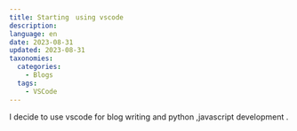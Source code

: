 ```yaml
---
title: Starting　using vscode
description: 
language: en
date: 2023-08-31
updated: 2023-08-31
taxonomies:
  categories:
    - Blogs
  tags:
    - VSCode
---
```

I decide  to use vscode for blog writing and python ,javascript development .  
<!-- more -->

